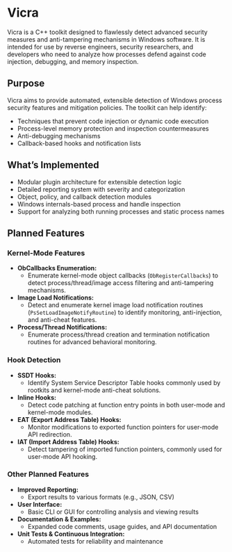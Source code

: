 # Vicra

Vicra is a C++ toolkit designed to flawlessly detect advanced security measures and anti-tampering mechanisms in Windows software. It is intended for use by reverse engineers, security researchers, and developers who need to analyze how processes defend against code injection, debugging, and memory inspection.

## Purpose

Vicra aims to provide automated, extensible detection of Windows process security features and mitigation policies. The toolkit can help identify:

- Techniques that prevent code injection or dynamic code execution
- Process-level memory protection and inspection countermeasures
- Anti-debugging mechanisms
- Callback-based hooks and notification lists

## What’s Implemented

- Modular plugin architecture for extensible detection logic
- Detailed reporting system with severity and categorization
- Object, policy, and callback detection modules
- Windows internals-based process and handle inspection
- Support for analyzing both running processes and static process names

## Planned Features

### Kernel-Mode Features

- **ObCallbacks Enumeration:**  
  - Enumerate kernel-mode object callbacks (`ObRegisterCallbacks`) to detect process/thread/image access filtering and anti-tampering mechanisms.
- **Image Load Notifications:**  
  - Detect and enumerate kernel image load notification routines (`PsSetLoadImageNotifyRoutine`) to identify monitoring, anti-injection, and anti-cheat features.
- **Process/Thread Notifications:**  
  - Enumerate process/thread creation and termination notification routines for advanced behavioral monitoring.

### Hook Detection

- **SSDT Hooks:**  
  - Identify System Service Descriptor Table hooks commonly used by rootkits and kernel-mode anti-cheat solutions.
- **Inline Hooks:**  
  - Detect code patching at function entry points in both user-mode and kernel-mode modules.
- **EAT (Export Address Table) Hooks:**  
  - Monitor modifications to exported function pointers for user-mode API redirection.
- **IAT (Import Address Table) Hooks:**  
  - Detect tampering of imported function pointers, commonly used for user-mode API hooking.

### Other Planned Features

- **Improved Reporting:**  
  - Export results to various formats (e.g., JSON, CSV)
- **User Interface:**  
  - Basic CLI or GUI for controlling analysis and viewing results
- **Documentation & Examples:**  
  - Expanded code comments, usage guides, and API documentation
- **Unit Tests & Continuous Integration:**  
  - Automated tests for reliability and maintenance
